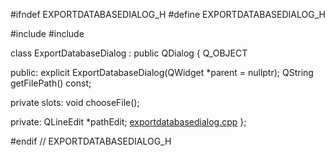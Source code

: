#ifndef EXPORTDATABASEDIALOG_H
#define EXPORTDATABASEDIALOG_H

#include <QDialog>
#include <QLineEdit>

class ExportDatabaseDialog : public QDialog {
    Q_OBJECT

public:
    explicit ExportDatabaseDialog(QWidget *parent = nullptr);
    QString getFilePath() const;

private slots:
    void chooseFile();

private:
    QLineEdit *pathEdit; [exportdatabasedialog.cpp](..\Qtpro\Testbat\exportdatabasedialog.cpp) 
};

#endif // EXPORTDATABASEDIALOG_H